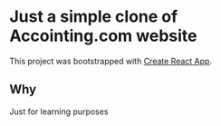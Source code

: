 # Just a simple clone of Accointing.com website

This project was bootstrapped with [Create React App](https://github.com/facebook/create-react-app).

## Why

Just for learning purposes
